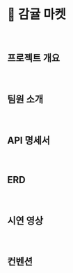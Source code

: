 # 🍊 감귤 마켓

<br>

## 프로젝트 개요

<br>

## 팀원 소개

<br>

## API 명세서

<br>

## ERD

<br>

## 시연 영상

<br>

## 컨벤션
